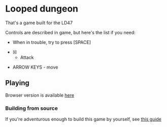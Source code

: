 # Looped dungeon

That's a game built for the LD47

Controls are described in game, but here's the list if you need:

* When in trouble, try to press [SPACE]
* [X] - Attack
* ARROW KEYS - move

## Playing

Browser version is available [here](https://vladeeg.itch.io/looped-dungeon)

### Building from source

If you're adventurous enough to build this game by yourself, see [this guide](https://haxeflixel.com/documentation/getting-started/)
